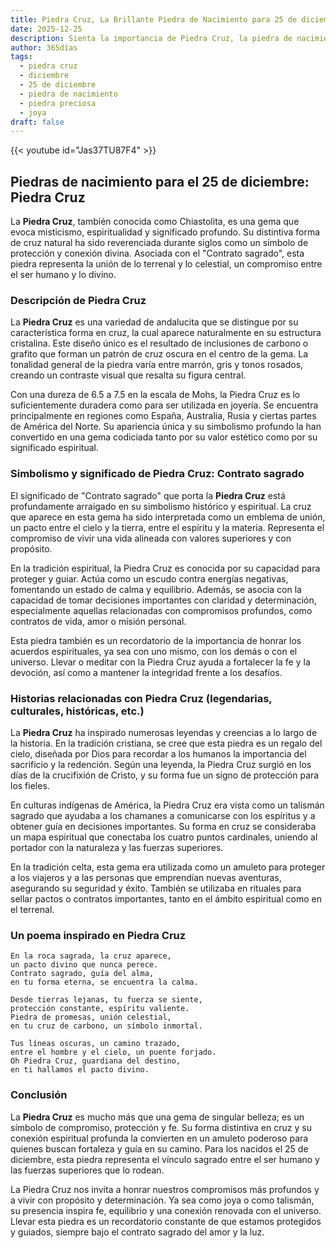 ```yaml
---
title: Piedra Cruz, La Brillante Piedra de Nacimiento para 25 de diciembre
date: 2025-12-25
description: Sienta la importancia de Piedra Cruz, la piedra de nacimiento de 25 de diciembre que simboliza Contrato sagrado. Deje que su belleza y significado iluminen su día.
author: 365días
tags:
  - piedra cruz
  - diciembre
  - 25 de diciembre
  - piedra de nacimiento
  - piedra preciosa
  - joya
draft: false
---
```


{{< youtube id="Jas37TU87F4" >}}

## Piedras de nacimiento para el 25 de diciembre: Piedra Cruz

La **Piedra Cruz**, también conocida como Chiastolita, es una gema que evoca misticismo, espiritualidad y significado profundo. Su distintiva forma de cruz natural ha sido reverenciada durante siglos como un símbolo de protección y conexión divina. Asociada con el "Contrato sagrado", esta piedra representa la unión de lo terrenal y lo celestial, un compromiso entre el ser humano y lo divino.

### Descripción de Piedra Cruz

La **Piedra Cruz** es una variedad de andalucita que se distingue por su característica forma en cruz, la cual aparece naturalmente en su estructura cristalina. Este diseño único es el resultado de inclusiones de carbono o grafito que forman un patrón de cruz oscura en el centro de la gema. La tonalidad general de la piedra varía entre marrón, gris y tonos rosados, creando un contraste visual que resalta su figura central.

Con una dureza de 6.5 a 7.5 en la escala de Mohs, la Piedra Cruz es lo suficientemente duradera como para ser utilizada en joyería. Se encuentra principalmente en regiones como España, Australia, Rusia y ciertas partes de América del Norte. Su apariencia única y su simbolismo profundo la han convertido en una gema codiciada tanto por su valor estético como por su significado espiritual.

### Simbolismo y significado de Piedra Cruz: Contrato sagrado

El significado de "Contrato sagrado" que porta la **Piedra Cruz** está profundamente arraigado en su simbolismo histórico y espiritual. La cruz que aparece en esta gema ha sido interpretada como un emblema de unión, un pacto entre el cielo y la tierra, entre el espíritu y la materia. Representa el compromiso de vivir una vida alineada con valores superiores y con propósito.

En la tradición espiritual, la Piedra Cruz es conocida por su capacidad para proteger y guiar. Actúa como un escudo contra energías negativas, fomentando un estado de calma y equilibrio. Además, se asocia con la capacidad de tomar decisiones importantes con claridad y determinación, especialmente aquellas relacionadas con compromisos profundos, como contratos de vida, amor o misión personal.

Esta piedra también es un recordatorio de la importancia de honrar los acuerdos espirituales, ya sea con uno mismo, con los demás o con el universo. Llevar o meditar con la Piedra Cruz ayuda a fortalecer la fe y la devoción, así como a mantener la integridad frente a los desafíos.

### Historias relacionadas con Piedra Cruz (legendarias, culturales, históricas, etc.)

La **Piedra Cruz** ha inspirado numerosas leyendas y creencias a lo largo de la historia. En la tradición cristiana, se cree que esta piedra es un regalo del cielo, diseñada por Dios para recordar a los humanos la importancia del sacrificio y la redención. Según una leyenda, la Piedra Cruz surgió en los días de la crucifixión de Cristo, y su forma fue un signo de protección para los fieles.

En culturas indígenas de América, la Piedra Cruz era vista como un talismán sagrado que ayudaba a los chamanes a comunicarse con los espíritus y a obtener guía en decisiones importantes. Su forma en cruz se consideraba un mapa espiritual que conectaba los cuatro puntos cardinales, uniendo al portador con la naturaleza y las fuerzas superiores.

En la tradición celta, esta gema era utilizada como un amuleto para proteger a los viajeros y a las personas que emprendían nuevas aventuras, asegurando su seguridad y éxito. También se utilizaba en rituales para sellar pactos o contratos importantes, tanto en el ámbito espiritual como en el terrenal.

### Un poema inspirado en Piedra Cruz

```
En la roca sagrada, la cruz aparece,  
un pacto divino que nunca perece.  
Contrato sagrado, guía del alma,  
en tu forma eterna, se encuentra la calma.  

Desde tierras lejanas, tu fuerza se siente,  
protección constante, espíritu valiente.  
Piedra de promesas, unión celestial,  
en tu cruz de carbono, un símbolo inmortal.  

Tus líneas oscuras, un camino trazado,  
entre el hombre y el cielo, un puente forjado.  
Oh Piedra Cruz, guardiana del destino,  
en ti hallamos el pacto divino.  
```

### Conclusión

La **Piedra Cruz** es mucho más que una gema de singular belleza; es un símbolo de compromiso, protección y fe. Su forma distintiva en cruz y su conexión espiritual profunda la convierten en un amuleto poderoso para quienes buscan fortaleza y guía en su camino. Para los nacidos el 25 de diciembre, esta piedra representa el vínculo sagrado entre el ser humano y las fuerzas superiores que lo rodean.

La Piedra Cruz nos invita a honrar nuestros compromisos más profundos y a vivir con propósito y determinación. Ya sea como joya o como talismán, su presencia inspira fe, equilibrio y una conexión renovada con el universo. Llevar esta piedra es un recordatorio constante de que estamos protegidos y guiados, siempre bajo el contrato sagrado del amor y la luz.